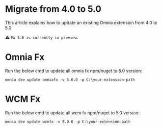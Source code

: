 # Migrate from 4.0 to 5.0

This article explains how to update an existing Omnia extension from 4.0 to 5.0

 :warning: `Fx 5.0 is currently in preview.`

# Omnia Fx 

Run the below cmd to update all omnia fx npm/nuget to 5.0 version:

```
omnia dev update omniafx -v 5.0.0 -p C:\your-extension-path
```

# WCM Fx

Run the below cmd to update all wcm fx npm/nuget to 5.0 version:

```
omnia dev update wcmfx -v 5.0.0 -p C:\your-extension-path
```
